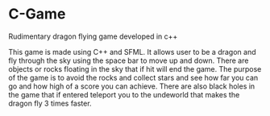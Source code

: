 # C-Game
Rudimentary dragon flying game developed in c++


This game is made using C++ and SFML. It allows user to be a dragon and fly through the sky using the space bar to move up and down.
There are objects or rocks floating in the sky that if hit will end the game.
The purpose of the game is to avoid the rocks and collect stars and see how far you can go and how high of a score you can achieve.
There are also black holes in the game that if entered teleport you to the undeworld that makes the dragon fly 3 times faster. 

